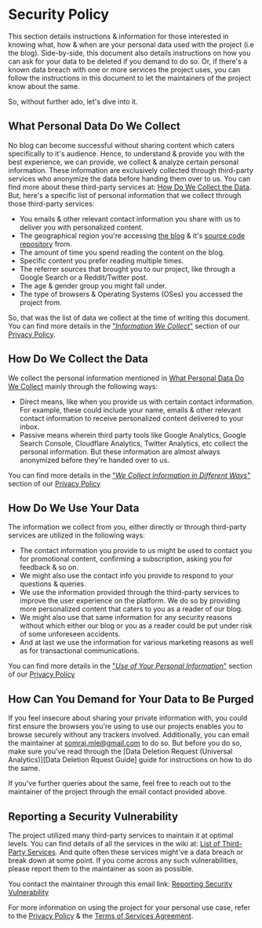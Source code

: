 # Security Policy

This section details instructions & information for those interested in knowing what, how & when are your personal data used with the project (i.e the blog). Side-by-side, this document also details instructions on how you can ask for your data to be deleted if you demand to do so. Or, if there's a known data breach with one or more services the project uses, you can follow the instructions in this document to let the maintainers of the project know about the same.

So, without further ado, let's dive into it.

## What Personal Data Do We Collect

No blog can become successful without sharing content which caters specifically to it's audience. Hence, to understand & provide you with the best experience, we can provide, we collect & analyze certain personal information. These information are exclusively collected through third-party services who anonymize the data before handing them over to us. You can find more about these third-party services at: [How Do We Collect the Data](#how-do-we-collect-the-data). But, here's a specific list of personal information that we collect through those third-party services:

- You emails & other relevant contact information you share with us to deliver you with personalized content.
- The geographical region you're accessing [the blog][Blog] & it's [source code repository][Blog Repository] from.
- The amount of time you spend reading the content on the blog.
- Specific content you prefer reading multiple times.
- The referrer sources that brought you to our project, like through a Google Search or a Reddit/Twitter post.
- The age & gender group you might fall under.
- The type of browsers & Operating Systems (OSes) you accessed the project from.

So, that was the list of data we collect at the time of writing this document. You can find more details in the ["_Information We Collect_"][Privacy Policy - Info We Collect] section of our [Privacy Policy][Privacy Policy].

## How Do We Collect the Data

We collect the personal information mentioned in [What Personal Data Do We Collect](#what-personal-data-do-we-collect) mainly through the following ways:

- Direct means, like when you provide us with certain contact information. For example, these could include your name, emails & other relevant contact information to receive personalized content delivered to your inbox.
- Passive means wherein third party tools like Google Analytics, Google Search Console, Cloudflare Analytics, Twitter Analytics, etc collect the personal information. But these information are almost always anonymized before they're handed over to us.

You can find more details in the ["_We Collect Information in Different Ways_"][Privacy Policy - How Do We Collect the Data] section of our [Privacy Policy][Privacy Policy]

## How Do We Use Your Data

The information we collect from you, either directly or through third-party services are utilized in the following ways:

- The contact information you provide to us might be used to contact you for promotional content, confirming a subscription, asking you for feedback & so on.
- We might also use the contact info you provide to respond to your questions & queries.
- We use the information provided through the third-party services to improve the user experience on the platform. We do so by providing more personalized content that caters to you as a reader of our blog.
- We might also use that same information for any security reasons without which either our blog or you as a reader could be put under risk of some unforeseen accidents.
- And at last we use the information for various marketing reasons as well as for transactional communications.

You can find more details in the ["_Use of Your Personal Information_"][Privacy Policy - Personal Information Use] section of our [Privacy Policy][Privacy Policy]

## How Can You Demand for Your Data to Be Purged

If you feel insecure about sharing your private information with, you could first ensure the browsers you're using to use our projects enables you to browse securely without any trackers involved. Additionally, you can email the maintainer at [somraj.mle@gmail.com][Email] to do so. But before you do so, make sure you've read through the [Data Deletion Request (Universal Analytics)][Data Deletion Rquest Guide] guide for instructions on how to do the same.

If you've further queries about the same, feel free to reach out to the maintainer of the project through the email contact provided above.

## Reporting a Security Vulnerability
<!-- TODO: Provide links to the third-party services used with the project -->
The project utilized many third-party services to maintain it at optimal levels. You can find details of all the services in the wiki at: [List of Third-Party Services](../docs/blog.wiki/Tools%20and%20Services). And quite often these services might've a data breach or break down at some point. If you come across any such vulnerabilities, please report them to the maintainer as soon as possible.

You contact the maintainer through this email link: [Reporting Security Vulnerability][Email With Variables]

For more information on using the project for your personal use case, refer to the [Privacy Policy][Privacy Policy] & the [Terms of Services Agreement][Terms of Service].

<!-- Reference links -->
[Terms of Service]: https://jarmos.netlify.app/terms-of-service-agreement/
[Email With Variables]: mailto:somraj.mle@gmail.com?subject=Reporting%20a%20Security%20Vulnerability&body=List%20of%all%20the%20vulnerabilities
[Data Deletion Request Guide]: https://support.google.com/analytics/answer/9450800?hl=en
[Email]: mailto:somraj.mle@gmail.com
[Privacy Policy - Personal Information Use]: https://jarmos.netlify.app/privacy-policy/#use-of-your-personal-information
[Privacy Policy - How Do We Collect the Data]: https://jarmos.netlify.app/privacy-policy/#we-collect-information-in-different-ways
[Privacy Policy - Info We Collect]: https://jarmos.netlify.app/privacy-policy/#information-we-collect
[Privacy Policy]: https://jarmos.netlify.app/privacy-policy/
[Blog]: https://jarmos.netlify.app
[Blog Repository]: https://github.com/Jarmos-san/blog
